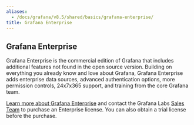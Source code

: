 ```yaml
---
aliases:
  - /docs/grafana/v8.5/shared/basics/grafana-enterprise/
title: Grafana Enterprise
---
```


## Grafana Enterprise

Grafana Enterprise is the commercial edition of Grafana that includes additional features not found in the open source version. Building on everything you already know and love about Grafana, Grafana Enterprise adds enterprise data sources, advanced authentication options, more permission controls, 24x7x365 support, and training from the core Grafana team.

[Learn more about Grafana Enterprise](https://grafana.com/enterprise) and contact the Grafana Labs [Sales Team](https://grafana.com/contact?about=support&topic=Grafana%20Enterprise) to purchase an Enterprise license. You can also obtain a trial license before the purchase.
